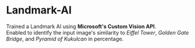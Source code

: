 # Landmark-AI
Trained a Landmark AI using **Microsoft's Custom Vision API**.\
Enabled to identify the input image's similarity to *Eiffel Tower*, *Golden Gate Bridge*, and *Pyramid of Kukulcan* in percentage.
